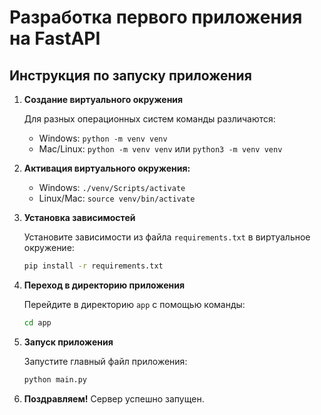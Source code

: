 # Разработка первого приложения на FastAPI

## Инструкция по запуску приложения

1. **Создание виртуального окружения**

   Для разных операционных систем команды различаются:

   - Windows: `python -m venv venv`
   - Mac/Linux: `python -m venv venv` или `python3 -m venv venv`

2. **Активация виртуального окружения:**

   - Windows: `./venv/Scripts/activate`
   - Linux/Mac: `source venv/bin/activate`

3. **Установка зависимостей**

   Установите зависимости из файла `requirements.txt` в виртуальное окружение:

   ```bash
   pip install -r requirements.txt
   ```

4. **Переход в директорию приложения**

   Перейдите в директорию `app` с помощью команды:

   ```bash
   cd app
   ```

5. **Запуск приложения**

   Запустите главный файл приложения:

   ```bash
   python main.py
   ```

6. **Поздравляем!** Сервер успешно запущен.
